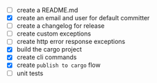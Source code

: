 - [ ] create a README.md
- [x] create an email and user for default committer
- [ ] create a changelog for release
- [ ] create custom exceptions
- [ ] create http error response exceptions
- [x] build the cargo project
- [x] create cli commands
- [x] create `publish to cargo` flow
- [ ] unit tests
